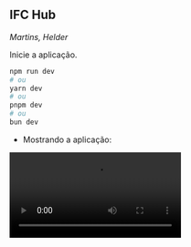 ## IFC Hub
_Martins, Helder_

Inicie a aplicação.

```bash
npm run dev
# ou
yarn dev
# ou
pnpm dev
# ou
bun dev
```

- Mostrando a aplicação:
<video src="../preview/multi-grid.mp4" alt="prev-1_multi_grid">
- UI (Adaptação e responsividade):
<video src="../preview/ux.mp4" alt="prev-2_ux">